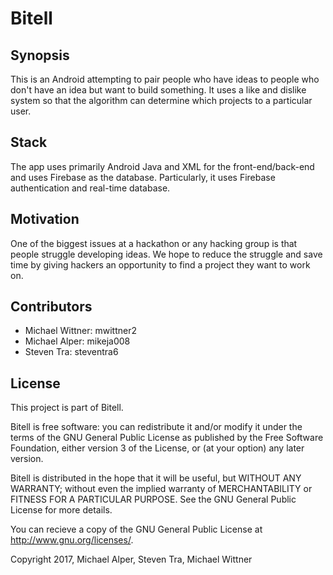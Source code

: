 # Bitell

## Synopsis

This is an Android attempting to pair people who have ideas to people who don't have an idea but want to build something. It uses a like
and dislike system so that the algorithm can determine which projects to a particular user. 

## Stack
 
The app uses primarily Android Java and XML for the front-end/back-end and uses Firebase as the database. Particularly, it uses Firebase authentication and real-time database.

## Motivation

One of the biggest issues at a hackathon or any hacking group is that people struggle developing ideas. We hope to reduce the struggle and save time by giving hackers an opportunity to find a project they want to work on.

## Contributors

 - Michael Wittner: mwittner2
 - Michael Alper: mikeja008
 - Steven Tra: steventra6
 
## License

This project is part of Bitell.

Bitell is free software: you can redistribute it and/or modify
it under the terms of the GNU General Public License as published by
the Free Software Foundation, either version 3 of the License, or
(at your option) any later version.

Bitell is distributed in the hope that it will be useful,
but WITHOUT ANY WARRANTY; without even the implied warranty of
MERCHANTABILITY or FITNESS FOR A PARTICULAR PURPOSE.  See the
GNU General Public License for more details.

You can recieve a copy of the GNU General Public License
at <http://www.gnu.org/licenses/>.

Copyright 2017, Michael Alper, Steven Tra, Michael Wittner
